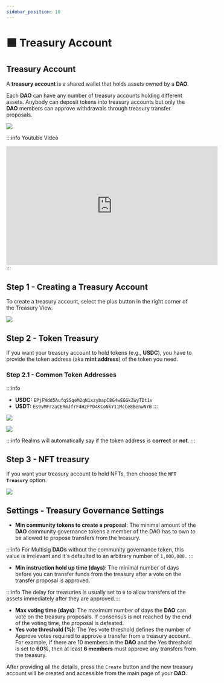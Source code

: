 ```yaml
---
sidebar_position: 10
---
```


# 🟩 Treasury Account

## Treasury Account

A **treasury account** is a shared wallet that holds assets owned by a **DAO**.

Each **DAO** can have any number of treasury accounts holding different assets. Anybody can deposit tokens into treasury accounts but only the **DAO** members can approve withdrawals through treasury transfer proposals​.

![](https://1350030557-files.gitbook.io/~/files/v0/b/gitbook-x-prod.appspot.com/o/spaces%2FuD41l732PFwZVguNUpT3%2Fuploads%2F81BxWLXqvMkXeyMasJwE%2FScreenshot_894.png?alt=media&token=75d13ac2-94e3-4c26-92db-99e4fbfad820)

:::info Youtube Video
<iframe width="560" height="315" src="https://www.youtube.com/embed/h_MUt6sTLN8?si=qOiDmO5Ygk3poOJ5" title="YouTube video player" frameborder="0" allow="accelerometer; autoplay; clipboard-write; encrypted-media; gyroscope; picture-in-picture; web-share" allowfullscreen></iframe>
:::

## Step 1 - Creating a Treasury Account

To create a treasury account, select the plus button in the right corner of the Treasury View​.

![](https://1350030557-files.gitbook.io/~/files/v0/b/gitbook-x-prod.appspot.com/o/spaces%2FuD41l732PFwZVguNUpT3%2Fuploads%2FNurCEx0Fmms6tQ8C3wFE%2FScreenshot_895.png?alt=media&token=4cc81250-e55e-4885-93d2-51c11737c6d9)

## Step 2 - Token Treasury

If you want your treasury account to hold tokens (e.g., **USDC**), you have to provide the token address (aka **mint address**) of the token you need​.

### Step 2.1 - Common Token Addresses

:::info
* **USDC:** `EPjFWdd5AufqSSqeM2qN1xzybapC8G4wEGGkZwyTDt1v`
* **USDT:** `Es9vMFrzaCERmJfrF4H2FYD4KCoNkY11McCe8BenwNYB`
:::

![](https://1350030557-files.gitbook.io/~/files/v0/b/gitbook-x-prod.appspot.com/o/spaces%2FuD41l732PFwZVguNUpT3%2Fuploads%2FJzog0uqGN0fcHP1EQEVU%2FScreenshot_896.png?alt=media&token=691096b9-e02d-4475-8f9f-fa1d1615a02c)

![](https://1350030557-files.gitbook.io/~/files/v0/b/gitbook-x-prod.appspot.com/o/spaces%2FuD41l732PFwZVguNUpT3%2Fuploads%2FiAkrfj46fEKteCb2n0l4%2FScreenshot_897.png?alt=media&token=73ebfb6d-1bdd-4dea-b042-4c27e5846298)

:::info
Realms will automatically say if the token address is **correct** or **not**.
:::

## Step 3 - NFT treasury

If you want your treasury account to hold NFTs, then choose the **`NFT Treasury`** option​.

![](https://1350030557-files.gitbook.io/~/files/v0/b/gitbook-x-prod.appspot.com/o/spaces%2FuD41l732PFwZVguNUpT3%2Fuploads%2FtTlR4ucextl9HkU2fueQ%2FScreenshot_896.png?alt=media&token=806b3d92-83bc-4d88-87b3-5d85df224adb)

## Settings - Treasury Governance Settings

* **Min community tokens to create a proposal**: The minimal amount of the **DAO** community governance tokens a member of the DAO has to own to be allowed to propose transfers from the treasury.&#x20;

:::info
For Multisig **DAOs** without the community governance token, this value is irrelevant and it's defaulted to an arbitrary number of `1,000,000.`
:::

* **Min instruction hold up time (days)**: The minimal number of days before you can transfer funds from the treasury after a vote on the transfer proposal is approved​.

:::info
The delay for treasuries is usually set to `0` to allow transfers of the assets immediately after they are approved​.​
:::

* **Max voting time (days)**: The maximum number of days the **DAO** can vote on the treasury proposals. If consensus is not reached by the end of the voting time, the proposal is defeated​.
* **Yes vote threshold (%)**: The Yes vote threshold defines the number of Approve votes required to approve a transfer from a treasury account. For example, if there are 10 members in the **DAO** and the Yes threshold is set to **60%**, then at least **6 members** must approve any transfers from the treasury​.

After providing all the details, press the `Create` button and the new treasury account will be created and accessible from the main page of your **DAO**​.
